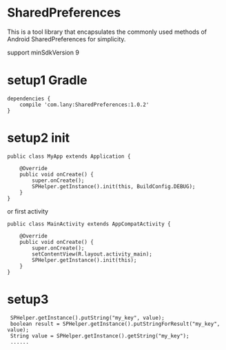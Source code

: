 # SharedPreferences
This is a tool library that encapsulates the commonly used methods of Android SharedPreferences for simplicity.

support minSdkVersion 9
# setup1 Gradle
    dependencies {
        compile 'com.lany:SharedPreferences:1.0.2'
    }
#  setup2 init
    public class MyApp extends Application {
    
        @Override
        public void onCreate() {
            super.onCreate();
            SPHelper.getInstance().init(this, BuildConfig.DEBUG);
        }
    }

or first activity

    public class MainActivity extends AppCompatActivity {
    
        @Override
        public void onCreate() {
            super.onCreate();
            setContentView(R.layout.activity_main);
            SPHelper.getInstance().init(this);
        }
    }
# setup3
     SPHelper.getInstance().putString("my_key", value);
     boolean result = SPHelper.getInstance().putStringForResult("my_key", value);
     String value = SPHelper.getInstance().getString("my_key");
     ......